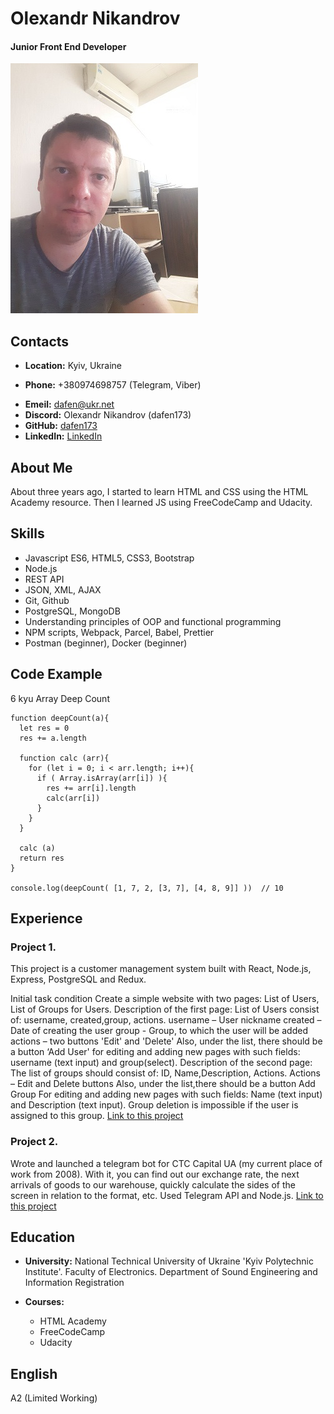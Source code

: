 # __Olexandr Nikandrov__
#### Junior Front End Developer

![my-photo](/my-photo2.jpg)

## Contacts
- __Location:__ Kyiv, Ukraine

- __Phone:__ +380974698757 (Telegram, Viber)
* __Emeil:__ [dafen@ukr.net](dafen@ukr.net)
* __Discord:__ Olexandr Nikandrov (dafen173)
* __GitHub:__ [dafen173](https://github.com/dafen173/)
* __LinkedIn:__ [LinkedIn](https://www.linkedin.com/in/olexandr-nikandrov-a0175875?lipi=urn%3Ali%3Apage%3Ad_flagship3_profile_view_base_contact_details%3BBzmhToCCTe22u92fjoUE2w%3D%3D)

## About Me
About three years ago, I started to learn HTML and CSS using the HTML Academy resource. Then I learned JS using FreeCodeCamp and Udacity.

## Skills
- Javascript ES6, HTML5, CSS3, Bootstrap
- Node.js
- REST API
- JSON, XML, AJAX
- Git, Github
- PostgreSQL, MongoDB
- Understanding principles of OOP and functional programming
- NPM scripts, Webpack, Parcel, Babel, Prettier
- Postman (beginner), Docker (beginner)

## Code Example
6 kyu 
Array Deep Count
```
function deepCount(a){
  let res = 0
  res += a.length
      
  function calc (arr){       
    for (let i = 0; i < arr.length; i++){      
      if ( Array.isArray(arr[i]) ){
        res += arr[i].length   
        calc(arr[i])   
      }      
    }  
  }
  
  calc (a)  
  return res
}

console.log(deepCount( [1, 7, 2, [3, 7], [4, 8, 9]] ))  // 10

```

## Experience

### Project 1.
This project is a customer management system built with React, Node.js,
Express, PostgreSQL and Redux.


Initial task condition
Create a simple website with two pages: List of Users, List of Groups for
Users.
Description of the first page: List of Users consist of: username,
created,group, actions. username – User nickname created – Date of
creating the user group - Group, to which the user will be added actions –
two buttons 'Edit' and 'Delete' Also, under the list, there should be a
button ‘Add User' for editing and adding new pages with such fields:
username (text input) and group(select).
Description of the second page: The list of groups should consist of: ID,
Name,Description, Actions. Actions – Edit and Delete buttons Also,
under the list,there should be a button Add Group For editing and adding
new pages with such fields: Name (text input) and Description (text
input). Group deletion is impossible if the user is assigned to this group.
[Link to this project](https://github.com/dafen173/react-redux-user-manage)

### Project 2.
Wrote and launched a telegram bot for CTC Capital UA (my current place
of work from 2008). With it, you can find out our exchange rate, the next
arrivals of goods to our warehouse, quickly calculate the sides of the
screen in relation to the format, etc.
Used Telegram API and Node.js.
[Link to this project](https://github.com/dafen173/real-bot-ctc)

## Education
- __University:__ National Technical University of Ukraine 'Kyiv Polytechnic Institute'. Faculty of Electronics. Department of Sound Engineering and Information Registration

- __Courses:__
    - HTML Academy
    - FreeCodeCamp
    - Udacity

## English
A2 (Limited Working)
